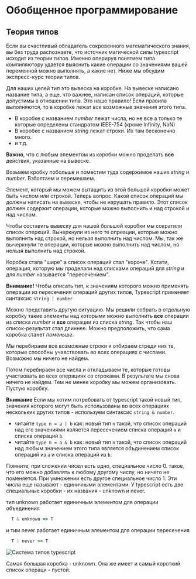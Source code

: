 # Обобщенное программирование
## Теория типов
Если вы счастливый обладатель сокровенного математического знания, вы без труда распознаете, что источник магической силы typescript исходит из теории типов. Именно оперируя понятием типа компиляютору удается выяснить какие операции со значениями вашей переменной можно выполнять, а какие нет. Ниже мы обсудим экспресс-курс теории типов.

Для наших целей тип это вывеска на коробке. На вывеске написано название типа, а еще, что важнее, написан список операций, которые допустимы в отношении типа. Это наше правило! Если правила выполняются, то в коробке лежат *все* возможные значения этого типа. 

* В коробке с названием *number* лежат числа, но не все а только те которые определены стандратом IEEE-754 (кроме Infinity, NaN)
* В коробке с названием *string* лежат строки. Их там бесконечно много.
* и т.д.

**Важно**, что с любым элементом из коробки можно проделать **все** действия, указанные на вывеске.

Возьмем кробку побольше и поместим туда содержимое наших *string* и *number*. Взболтаем и перемешаем.

Элемент, который мы можем вытащить из этой большой коробки может быть числом или строкой. Теперь вопрос. Какой список операций мы должны написать на вывеске, чтобы не нарушать правило. Этот список должен содержит операции, которые можно выполнить и над строкой и над числом.  

Чтобы составить вывеску для нашей большой коробки мы сократили список оперкций. Вычеркнули из него те опреации, которые можно выполнить над строкой, но нельзя выполнить над числом. Мы, так же вычеркнули те операции, которые можно выполнить над числом, но нельзя выполнить над строкой.

Коробка стала "шире" а список операций стал "короче". Кстати, операция, которую мы проделали над списками операций для *string* и для *number* называется "пересечением". 

**Внимание!** Чтобы описать тип, к значениям которого можно применять операции из пересечения операций других типов, Typescript применяет синтаксис `string | number`

Можно представить другую ситуацию.  Мы решили собрать в отдельную коробку такие элементы над которыми можно выполнить **все** операции из списка *number* и **все** операции из списка *string*. Так чтобы наш список-результат стал длиннее. Можно предположить, что сама коробка станет *поменьше*.

Мы перебираем все возможные строки и отбираем стреди них те, которые способны учавствовать во всех операциях с числами. Возможно мы ничего не найдем. 

Потом перебираем все числа и откладываем те, которые готовы участвовать во всех операциях со строками. В результате мы снова ничего не найдем. Тем не менее коробку мы можем организовать. Пустую коробку. 

**Внимание** Если мы хотим потребовать от typescript такой новый тип, значения которого могут быть использованы во всех операциях нескольких других типов - используем синтаксис `string & number`. 

* читайте `type n = a | b` как: новый тип `n` такой, что список операций над его значениями является пересечением списка операций `a` и списка операций `b`.
* читайте `type n = a & b` как: новый тип `n` такой, что список операций над любым значением этого типа является объдинением список операций из `a` и списка операций из `b`.

Помните, при сложении чисел есть одно, специальное число 0. такое, что его можно добавлять к любому другому числу, но ничего не поменяется. При умножении есть другое специальное число 1. Эти числа еще называют - единичными элементами. У typescript есть две специальные коробки - их названия - unknown и  never.

тип unknown работает единичным элементом для операции объединения
```typescript
  T & unknown => T
```
и тим never работает единичным элементом для операции пересечения
```typescript
  T | never => T
```
![Система типов typescript]('assents/type-system.png')

Самая большая коробка - unknown. Она же имеет и самый короткий список операци - пустой. 

